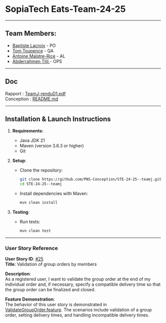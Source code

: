 # SopiaTech Eats-Team-24-25

---

## Team Members:
- [Baptiste Lacroix](https://github.com/BaptisteLacroix) - PO
- [Tom Toupence](https://github.com/tom-toupence) - QA
- [Antoine Maïstre-Rice](https://github.com/Antoine-MR) - AL
- [Abderrahmen Tlili ](https://github.com/AbdouTlili) - OPS

---

## Doc

Rapport : [TeamJ-renduD1.pdf](./doc/TeamJ-renduD1.pdf)<br>
Conception : [README.md](./doc/README.md)

---

## Installation & Launch Instructions

1. **Requirements:**
    - Java JDK 21
    - Maven (version 3.6.3 or higher)
    - Git

2. **Setup**:
    - Clone the repository:
      ```bash
      git clone https://github.com/PNS-Conception/STE-24-25--teamj.git
      cd STE-24-25--teamj
      ```
    - Install dependencies with Maven:
      ```bash
      mvn clean install
      ```

3. **Testing**:
    - Run tests:
      ```bash
      mvn clean test
      ```

---

### User Story Reference

**User Story ID**: [#25](https://github.com/PNS-Conception/STE-24-25--teamj/issues/25)  
**Title**: Validation of group orders by members

**Description**:  
As a registered user, I want to validate the group order at the end of my individual order and, if necessary, specify a compatible delivery time so that the group order can be finalized and closed.

**Feature Demonstration**:  
The behavior of this user story is demonstrated in [ValidateGroupOrder.feature](./src/test/resources/features/orders/ValidateGroupOrder.feature). The scenarios include validation of a group order, setting delivery times, and handling incompatible delivery times.


<!-- ## Ce que fait votre projet


### Principales User stories
Vous mettez en évidence les principales user stories de votre projet.
Chaque user story doit être décrite par 
   - son identifiant en tant que issue github (#), 
   - sa forme classique (As a… I want to… In order to…) (pour faciliter la lecture)
   - Le nom du fichier feature Cucumber et le nom des scénarios qui servent de tests d’acceptation pour la story.
   Les contenus détaillés sont dans l'issue elle-même. -->
   

   
